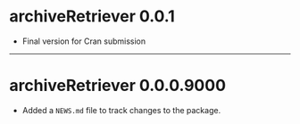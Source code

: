 # archiveRetriever 0.0.1

* Final version for Cran submission


---

# archiveRetriever 0.0.0.9000

* Added a `NEWS.md` file to track changes to the package.
